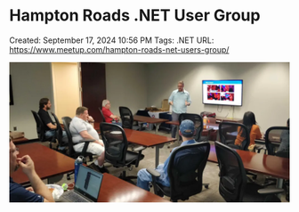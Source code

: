 # Hampton Roads .NET User Group

Created: September 17, 2024 10:56 PM
Tags: .NET
URL: https://www.meetup.com/hampton-roads-net-users-group/

![image.png](image.png)